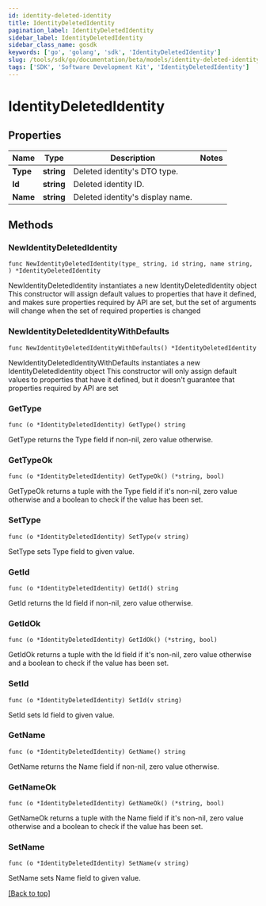 ```yaml
---
id: identity-deleted-identity
title: IdentityDeletedIdentity
pagination_label: IdentityDeletedIdentity
sidebar_label: IdentityDeletedIdentity
sidebar_class_name: gosdk
keywords: ['go', 'golang', 'sdk', 'IdentityDeletedIdentity'] 
slug: /tools/sdk/go/documentation/beta/models/identity-deleted-identity
tags: ['SDK', 'Software Development Kit', 'IdentityDeletedIdentity']
---
```


# IdentityDeletedIdentity

## Properties

Name | Type | Description | Notes
------------ | ------------- | ------------- | -------------
**Type** | **string** | Deleted identity&#39;s DTO type. | 
**Id** | **string** | Deleted identity ID. | 
**Name** | **string** | Deleted identity&#39;s display name. | 

## Methods

### NewIdentityDeletedIdentity

`func NewIdentityDeletedIdentity(type_ string, id string, name string, ) *IdentityDeletedIdentity`

NewIdentityDeletedIdentity instantiates a new IdentityDeletedIdentity object
This constructor will assign default values to properties that have it defined,
and makes sure properties required by API are set, but the set of arguments
will change when the set of required properties is changed

### NewIdentityDeletedIdentityWithDefaults

`func NewIdentityDeletedIdentityWithDefaults() *IdentityDeletedIdentity`

NewIdentityDeletedIdentityWithDefaults instantiates a new IdentityDeletedIdentity object
This constructor will only assign default values to properties that have it defined,
but it doesn't guarantee that properties required by API are set

### GetType

`func (o *IdentityDeletedIdentity) GetType() string`

GetType returns the Type field if non-nil, zero value otherwise.

### GetTypeOk

`func (o *IdentityDeletedIdentity) GetTypeOk() (*string, bool)`

GetTypeOk returns a tuple with the Type field if it's non-nil, zero value otherwise
and a boolean to check if the value has been set.

### SetType

`func (o *IdentityDeletedIdentity) SetType(v string)`

SetType sets Type field to given value.


### GetId

`func (o *IdentityDeletedIdentity) GetId() string`

GetId returns the Id field if non-nil, zero value otherwise.

### GetIdOk

`func (o *IdentityDeletedIdentity) GetIdOk() (*string, bool)`

GetIdOk returns a tuple with the Id field if it's non-nil, zero value otherwise
and a boolean to check if the value has been set.

### SetId

`func (o *IdentityDeletedIdentity) SetId(v string)`

SetId sets Id field to given value.


### GetName

`func (o *IdentityDeletedIdentity) GetName() string`

GetName returns the Name field if non-nil, zero value otherwise.

### GetNameOk

`func (o *IdentityDeletedIdentity) GetNameOk() (*string, bool)`

GetNameOk returns a tuple with the Name field if it's non-nil, zero value otherwise
and a boolean to check if the value has been set.

### SetName

`func (o *IdentityDeletedIdentity) SetName(v string)`

SetName sets Name field to given value.



[[Back to top]](#) 


